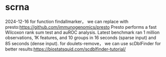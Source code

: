 # scrna
2024-12-16
for function findallmarker， we can replace with presto:https://github.com/immunogenomics/presto
Presto performs a fast Wilcoxon rank sum test and auROC analysis. Latest benchmark ran 1 million observations, 1K features, and 10 groups in 16 seconds (sparse input) and 85 seconds (dense input).
for doulets-remove， we can use scDblFinder for better results:https://biostatsquid.com/scdblfinder-tutorial/
